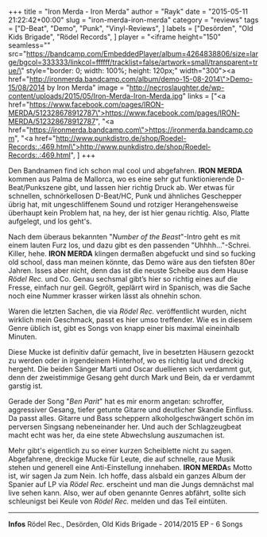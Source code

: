 +++
title = "Iron Merda - Iron Merda"
author = "Rayk"
date = "2015-05-11 21:22:42+00:00"
slug = "iron-merda-iron-merda"
category = "reviews"
tags = ["D-Beat", "Demo", "Punk", "Vinyl-Reviews", ]
labels = ["Desörden", "Old Kids Brigade", "Rödel Records", ]
player = "<iframe height=\"150\" seamless=\"\" src=\"https://bandcamp.com/EmbeddedPlayer/album=4264838806/size=large/bgcol=333333/linkcol=ffffff/tracklist=false/artwork=small/transparent=true/\" style=\"border: 0; width: 100%; height: 120px;\" width=\"300\"><a href=\"http://ironmerda.bandcamp.com/album/demo-15-08-2014\">Demo-15/08/2014 by Iron Merda</a></iframe>"
image = "http://necroslaughter.de/wp-content/uploads/2015/05/Iron-Merda-Iron-Merda.jpg"
links = ["<a href=\"https://www.facebook.com/pages/IRON-MERDA/512328678912787\">https://www.facebook.com/pages/IRON-MERDA/512328678912787</a>", "<a href=\"https://ironmerda.bandcamp.com\">https://ironmerda.bandcamp.com</a>", "<a href=\"http://www.punkdistro.de/shop/Roedel-Records:.:469.html\">http://www.punkdistro.de/shop/Roedel-Records:.:469.html</a>", ]
+++

Den Bandnamen find ich schon mal cool und abgefahren. **IRON MERDA** kommen aus Palma de Mallorca, wo es eine sehr gut funktionierende D-Beat/Punkszene gibt, und lassen hier richtig Druck ab. Wer etwas für schnellen, schnörkellosen D-Beat/HC, Punk und ähnliches Geschepper übrig hat, mit ungeschliffenem Sound und rotziger Herangehensweise überhaupt kein Problem hat, na hey, der ist hier genau richtig. Also, Platte aufgelegt, und los geht's.

Nach dem überaus bekannten "_Number of the Beast_"-Intro geht es mit einem lauten Furz los, und dazu gibt es den passenden "Uhhhh..."-Schrei. Killer, hehe. **IRON MERDA** klingen dermaßen abgefuckt und sind so fucking old school, dass man meinen könnte, das Demo wäre aus den tiefsten 80er Jahren. Isses aber nicht, denn das ist die neuste Scheibe aus dem Hause _Rödel Rec._ und Co. Genau sechsmal gibt’s hier so richtig eines auf die Fresse, einfach nur geil. Gegrölt, geplärrt wird in Spanisch, was die Sache noch eine Nummer krasser wirken lässt als ohnehin schon.

Waren die letzten Sachen, die via _Rödel Rec._ veröffentlicht wurden, nicht wirklich mein Geschmack, passt es hier umso treffender. Wie es in diesem Genre üblich ist, gibt es Songs von knapp einer bis maximal eineinhalb Minuten.

Diese Mucke ist definitiv dafür gemacht, live in besetzten Häusern gezockt zu werden oder in irgendeinem Hinterhof, wo es richtig laut und dreckig hergeht. Die beiden Sänger Marti und Oscar duellieren sich verdammt gut, denn der zweistimmige Gesang geht durch Mark und Bein, da er verdammt garstig ist.

Gerade der Song "_Ben Parit_" hat es mir enorm angetan: schroffer, aggressiver Gesang, tiefer getunte Gitarre und deutlicher Skandie Einfluss. Da passt alles. Gitarre und Bass scheppern alkoholgeschwängert schön im perversen Singsang nebeneinander her. Und auch der Schlagzeugbeat macht echt was her, da eine stete Abwechslung auszumachen ist.

Mehr gibt's eigentlich zu so einer kurzen Scheiblette nicht zu sagen. Abgefahrene, dreckige Mucke für Leute, die auf schnelle, raue Musik stehen und generell eine Anti-Einstellung innehaben. **IRON MERDA**s Motto ist, wir sagen Ja zum Nein. Ich hoffe, dass alsbald ein ganzes Album der Spanier auf LP via _Rödel Rec._ erscheint und man die Jungs demnächst mal live sehen kann. Also, wer auf oben genannte Genres abfährt, sollte sich schleunigst bei Keule von _Rödel Rec._ melden und das Teil eintüten.




---
**Infos**
Rödel Rec., Desörden, Old Kids Brigade - 2014/2015
EP - 6 Songs
